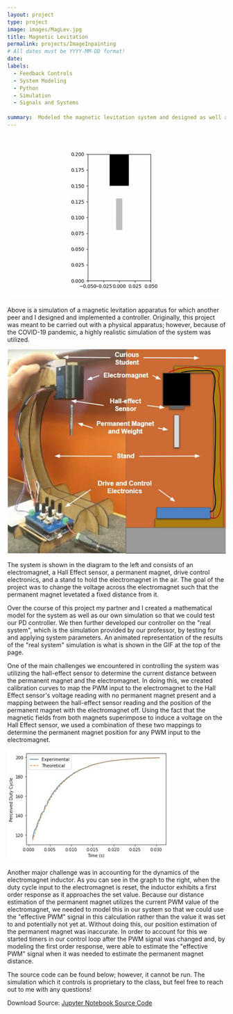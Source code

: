 ```yaml
---
layout: project
type: project
image: images/MagLev.jpg
title: Magnetic Levitation
permalink: projects/ImageInpainting
# All dates must be YYYY-MM-DD format!
date:
labels:
  - Feedback Controls
  - System Modeling
  - Python
  - Simulation
  - Signals and Systems

summary:  Modeled the magnetic levitation system and designed as well as implemented a controller in a simulation of the real system.
---
```


<img class="ui centered image" src="../images/MagLev.gif">

Above is a simulation of a magnetic levitation apparatus for which another peer and I designed and implemented a controller. Originally, this project was meant to be carried out with a physical apparatus; however, because of the COVID-19 pandemic, a highly realistic simulation of the system was utilized.

<img class="ui medium left floated image" src="../images/MagLevSys.JPG">

The system is shown in the diagram to the left and consists of an electromagnet, a Hall Effect sensor, a permanent magnet, drive control electronics, and a stand to hold the electromagnet in the air. The goal of the project was to change the voltage across the electromagnet such that the permanent magnet levetated a fixed distance from it. 

Over the course of this project my partner and I created a mathematical model for the system as well as our own simulation so that we could test our PD controller. We then further developed our controller on the "real system", which is the simulation provided by our professor, by testing for and applying system parameters. An animated representation of the results of the "real system" simulation is what is shown in the GIF at the top of the page.

One of the main challenges we encountered in controlling the system was utilizing the hall-effect sensor to determine the current distance between the permanent magnet and the electromagnet. In doing this, we created calibration curves to map the PWM input to the electromagnet to the Hall Effect sensor's voltage reading with no permanent magnet present and a mapping between the hall-effect sensor reading and the position of the permanent magnet with the electromagnet off. Using the fact that the magnetic fields from both magnets superimpose to induce a voltage on the Hall Effect sensor, we used a combination of these two mappings to determine the permanent magnet position for any PWM input to the electromagnet.

<img class="ui large right floated image" src="../images/CoilResponse.JPG">

Another major challenge was in accounting for the dynamics of the electromagnet inductor. As you can see in the graph to the right, when the duty cycle input to the electromagnet is reset, the inductor exhibits a first order response as it approaches the set value. Because our distance estimation of the permanent magnet utilizes the current PWM value of the electromagnet, we needed to model this in our system so that we could use the "effective PWM" signal in this calculation rather than the value it was set to and potentially not yet at. Without doing this, our position estimation of the permanent magnet was inaccurate. In order to account for this we started timers in our control loop after the PWM signal was changed and, by modeling the first order response, were able to estimate the "effective PWM" signal when it was needed to estimate the permanent magnet distance.

The source code can be found below; however, it cannot be run. The simulation which it controls is proprietary to the class, but feel free to reach out to me with any questions! 

Download Source: <a href="../code/ControlTheSystem.ipynb" download> Jupyter Notebook Source Code</a>